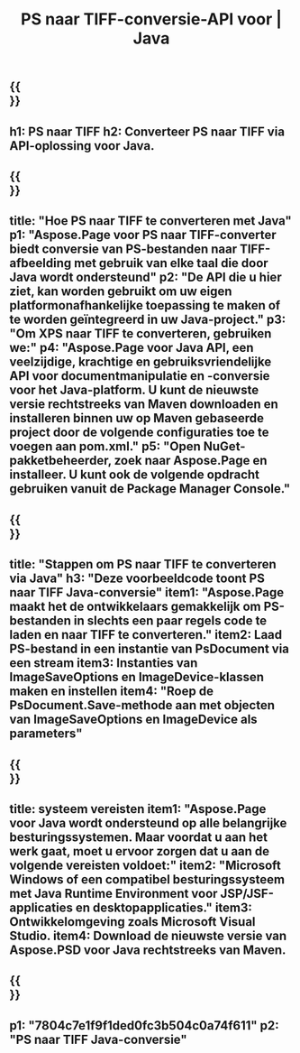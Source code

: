 ﻿---
translation: true
template: /_templates/_conversion-child-java.md
title: PS naar TIFF-conversie-API voor | Java
url: /java/conversion/ps-to-tiff/
description: Voorbeeld Java-conversiecode voor PS-indeling naar TIFF-bestand. Gebruik deze voorbeeldcode om PS naar TIFF te converteren binnen elke web- of desktop-Java-toepassing.
informat: PS
outformat: TIFF
otherformats: XPS EPS
---

{{<section banner>}}
---
h1: PS naar TIFF
h2: Converteer PS naar TIFF via API-oplossing voor Java.
---

{{<section overview>}}
---
title: "Hoe PS naar TIFF te converteren met Java"
p1: "Aspose.Page voor PS naar TIFF-converter biedt conversie van PS-bestanden naar TIFF-afbeelding met gebruik van elke taal die door Java wordt ondersteund"
p2: "De API die u hier ziet, kan worden gebruikt om uw eigen platformonafhankelijke toepassing te maken of te worden geïntegreerd in uw Java-project."
p3: "Om XPS naar TIFF te converteren, gebruiken we:"
p4: "Aspose.Page voor Java API, een veelzijdige, krachtige en gebruiksvriendelijke API voor documentmanipulatie en -conversie voor het Java-platform. U kunt de nieuwste versie rechtstreeks van Maven downloaden en installeren binnen uw op Maven gebaseerde project door de volgende configuraties toe te voegen aan pom.xml."
p5: "Open NuGet-pakketbeheerder, zoek naar Aspose.Page en installeer. U kunt ook de volgende opdracht gebruiken vanuit de Package Manager Console."
---

{{<section feature1>}}
---
title: "Stappen om PS naar TIFF te converteren via Java"
h3: "Deze voorbeeldcode toont PS naar TIFF Java-conversie"
item1: "Aspose.Page maakt het de ontwikkelaars gemakkelijk om PS-bestanden in slechts een paar regels code te laden en naar TIFF te converteren."
item2: Laad PS-bestand in een instantie van PsDocument via een stream
item3: Instanties van ImageSaveOptions en ImageDevice-klassen maken en instellen
item4: "Roep de PsDocument.Save-methode aan met objecten van ImageSaveOptions en ImageDevice als parameters"
---

{{<section feature2>}}
---
title: systeem vereisten
item1: "Aspose.Page voor Java wordt ondersteund op alle belangrijke besturingssystemen. Maar voordat u aan het werk gaat, moet u ervoor zorgen dat u aan de volgende vereisten voldoet:"
item2: "Microsoft Windows of een compatibel besturingssysteem met Java Runtime Environment voor JSP/JSF-applicaties en desktopapplicaties."
item3: Ontwikkelomgeving zoals Microsoft Visual Studio.
item4: Download de nieuwste versie van Aspose.PSD voor Java rechtstreeks van Maven.
---

{{<section gist>}}
---
p1: "7804c7e1f9f1ded0fc3b504c0a74f611"
p2: "PS naar TIFF Java-conversie"
---
